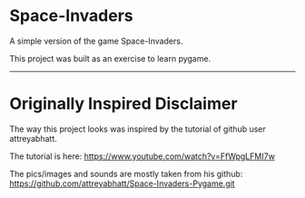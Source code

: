# Space-Invaders

A simple version of the game Space-Invaders.

This project was built as an exercise to learn pygame.

---

# Originally Inspired Disclaimer

The way this project looks was inspired by the tutorial of github user attreyabhatt.

The tutorial is here: https://www.youtube.com/watch?v=FfWpgLFMI7w

The pics/images and sounds are mostly taken from his github: 
https://github.com/attreyabhatt/Space-Invaders-Pygame.git

